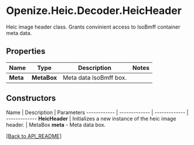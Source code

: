 # Openize.Heic.Decoder.HeicHeader

Heic image header class. Grants convinient access to IsoBmff container meta data.

## Properties

Name | Type | Description | Notes
------------ | ------------- | ------------- | -------------
**Meta** | **MetaBox** | Meta data IsoBmff box. | 

## Constructors

Name | Description | Parameters
------------ | ------------- | ------------- | -------------
**HeicHeader** | Initializes a new instance of the heic image header. | MetaBox <b>meta</b> - Meta data box.

[[Back to API_README]](API_README.md)